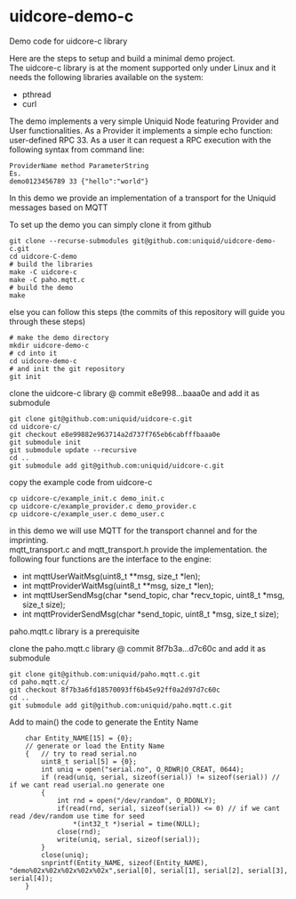 # uidcore-demo-c
Demo code for uidcore-c library

Here are the steps to setup and build a minimal demo project.<br>
The uidcore-c library is at the moment supported only under Linux
and it needs the following libraries available on the system:
- pthread
- curl

The demo implements a very simple Uniquid Node featuring Provider and User functionalities.
As a Provider it implements a simple echo function: user-defined RPC 33.
As a user it can request a RPC execution with the following syntax from command line:<br>
```
ProviderName method ParameterString
Es.
demo0123456789 33 {"hello":"world"}
```

In this demo we provide an implementation of a transport for the Uniquid messages based on MQTT

To set up the demo you can simply clone it from github
```
git clone --recurse-submodules git@github.com:uniquid/uidcore-demo-c.git
cd uidcore-C-demo
# build the libraries
make -C uidcore-c
make -C paho.mqtt.c
# build the demo
make
```
else you can follow this steps (the commits of this repository will guide you through these steps)
```
# make the demo directory
mkdir uidcore-demo-c
# cd into it
cd uidcore-demo-c
# and init the git repository
git init
```
clone the uidcore-c library @ commit e8e998...baaa0e and add it as submodule
```
git clone git@github.com:uniquid/uidcore-c.git
cd uidcore-c/
git checkout e8e99882e963714a2d737f765eb6cabfffbaaa0e
git submodule init
git submodule update --recursive
cd ..
git submodule add git@github.com:uniquid/uidcore-c.git
```
copy the example code from uidcore-c
```
cp uidcore-c/example_init.c demo_init.c
cp uidcore-c/example_provider.c demo_provider.c
cp uidcore-c/example_user.c demo_user.c
```
in this demo we will use MQTT for the transport channel and for the imprinting.<br>
mqtt_transport.c and mqtt_transport.h provide the implementation.
the following four functions are the interface to the engine:
- int mqttUserWaitMsg(uint8_t **msg, size_t *len);
- int mqttProviderWaitMsg(uint8_t **msg, size_t *len);
- int mqttUserSendMsg(char *send_topic, char *recv_topic, uint8_t *msg, size_t size);
- int mqttProviderSendMsg(char *send_topic, uint8_t *msg, size_t size);

paho.mqtt.c library is a prerequisite

clone the paho.mqtt.c library @ commit 8f7b3a...d7c60c and add it as submodule
```
git clone git@github.com:uniquid/paho.mqtt.c.git
cd paho.mqtt.c/
git checkout 8f7b3a6fd18570093ff6b45e92ff0a2d97d7c60c
cd ..
git submodule add git@github.com:uniquid/paho.mqtt.c.git
```
Add to main() the code to generate the Entity Name
```
	char Entity_NAME[15] = {0};
	// generate or load the Entity Name
    {   // try to read serial.no
		uint8_t serial[5] = {0};
        int uniq = open("serial.no", O_RDWR|O_CREAT, 0644);
        if (read(uniq, serial, sizeof(serial)) != sizeof(serial)) // if we cant read userial.no generate one
        {
            int rnd = open("/dev/random", O_RDONLY);
            if(read(rnd, serial, sizeof(serial)) <= 0) // if we cant read /dev/random use time for seed
                *(int32_t *)serial = time(NULL);
            close(rnd);
            write(uniq, serial, sizeof(serial));
        }
        close(uniq);
        snprintf(Entity_NAME, sizeof(Entity_NAME), "demo%02x%02x%02x%02x%02x",serial[0], serial[1], serial[2], serial[3], serial[4]);
    }
```
